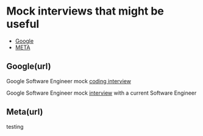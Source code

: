 # Mock interviews that might be useful

- [Google](#Google)
- [META](#Meta)



## Google(url)
 Google Software Engineer mock [coding interview](https://www.youtube.com/watch?v=riBWq1DvVb8)

 Google Software Engineer mock [interview](https://www.youtube.com/watch?v=rw4s4M3hFfs) with a current Software Engineer

## Meta(url)
testing 
